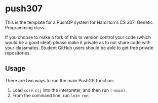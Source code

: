 # push307

This is the template for a PushGP system for Hamilton's CS 307: Genetic Programming class.

If you choose to make a fork of this to version control your code (which would be a good idea!) please make it private as to not share code with your classmates. Student GitHub users should be able to get free private repositories.

## Usage

There are two ways to run the main PushGP function:

1. Load `core.clj` into the interpreter, and then run `(-main)`.
2. From the command line, run `lein run`.


